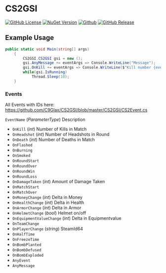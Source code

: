 # CS2GSI
[![GitHub License](https://img.shields.io/github/license/c9glax/CS2GSI)](/LICENSE)
[![NuGet Version](https://img.shields.io/nuget/v/CS2GSI)](https://www.nuget.org/packages/CS2GSI/)
[![Github](https://img.shields.io/badge/Github-8A2BE2)](https://github.com/C9Glax/CS2GSI)
[![GitHub Release](https://img.shields.io/github/v/release/c9glax/CS2GSI)](https://github.com/C9Glax/CS2GSI/releases/latest)




## Example Usage
```csharp
public static void Main(string[] args)
    {
        CS2GSI.CS2GSI gsi = new ();
        gsi.AnyMessage += eventArgs => Console.WriteLine("Message");
        gsi.OnKill += eventArgs => Console.WriteLine($"Kill number {eventArgs.ValueAsOrDefault<int>()}");
        while(gsi.IsRunning)
            Thread.Sleep(10);
    }
```

### Events

All Events with IDs here: https://github.com/C9Glax/CS2GSI/blob/master/CS2GSI/CS2Event.cs

`EventName` (_ParameterType_) Description

* `OnKill` (_int_) Number of Kills in Match
* `OnHeadshot` (_int_) Number of Headshots in Round
* `OnDeath` (_int_) Number of Deaths in Match
* `OnFlashed`
* `OnBurning`
* `OnSmoked`
* `OnRoundStart`
* `OnRoundOver`
* `OnRoundWin`
* `OnRoundLoss`
* `OnDamageTaken` (_int_) Amount of Damage Taken
* `OnMatchStart` 
* `OnMatchOver`
* `OnMoneyChange` (_int_) Delta in Money
* `OnHealthChange` (_int_) Delta in Health
* `OnArmorChange` (_int_) Delta in Armor
* `OnHelmetChange` (_bool_) Helmet on/off
* `OnEquipmentValueChange` (_int_) Delta in Equipmentvalue
* `OnTeamChange`
* `OnPlayerChange` (_string_) SteamId64
* `OnHalfTime`
* `OnFreezeTime`
* `OnBombPlanted`
* `OnBombDefused`
* `OnBombExploded`
* `AnyEvent`
* `AnyMessage`